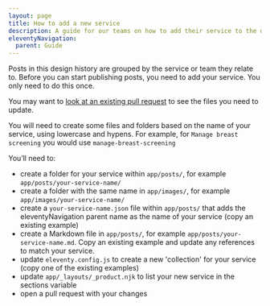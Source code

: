 ```yaml
---
layout: page
title: How to add a new service
description: A guide for our teams on how to add their service to the design history
eleventyNavigation:
  parent: Guide
---
```


Posts in this design history are grouped by the service or team they relate to. Before you can start publishing posts, you need to add your service. You only need to do this once.

You may want to [look at an existing pull request](https://github.com/NHSDigital/prevention-services-design-history/pull/20) to see the files you need to update.

You will need to create some files and folders based on the name of your service, using lowercase and hypens. For example, for `Manage breast screening` you would use `manage-breast-screening`

You’ll need to:

* create a folder for your service within `app/posts/`, for example `app/posts/your-service-name/`
* create a folder with the same name in `app/images/`, for example `app/images/your-service-name/`
* create a `your-service-name.json` file within `app/posts/` that adds the eleventyNavigation parent name as the name of your service (copy an existing example)
* create a Markdown file in `app/posts/`, for example `app/posts/your-service-name.md`. Copy an existing example and update any references to match your service.
* update `eleventy.config.js` to create a new 'collection' for your service (copy one of the existing examples)
* update `app/_layouts/_product.njk` to list your new service in the sections variable
* open a pull request with your changes